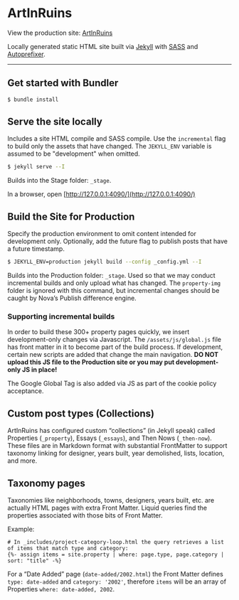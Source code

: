 ArtInRuins
==========

View the production site: [ArtInRuins](//artinruins.com)

Locally generated static HTML site built via [Jekyll](//jekyllrb.com/) with
[SASS](//sass-lang.com/) and [Autoprefixer](//github.com/vwochnik/jekyll-autoprefixer).

***

## Get started with Bundler

```bash
$ bundle install
```

## Serve the site locally

Includes a site HTML compile and SASS compile. Use the `incremental` flag to build
only the assets that have changed. The `JEKYLL_ENV` variable is assumed to be
"development" when omitted.

```bash
$ jekyll serve --I
```

Builds into the Stage folder: `_stage`.

In a browser, open [http://127.0.0.1:4090/](http://127.0.0.1:4090/)


## Build the Site for Production

Specify the production environment to omit content intended for development only.
Optionally, add the future flag to publish posts that have a future timestamp.

```bash
$ JEKYLL_ENV=production jekyll build --config _config.yml --I
```

Builds into the Production folder: `_stage`. Used so that we may conduct incremental
builds and only upload what has changed. The `property-img` folder is ignored with this command,
but incremental changes should be caught by Nova’s Publish difference engine.

### Supporting incremental builds

In order to build these 300+ property pages quickly, we insert development-only changes
via Javascript. The `/assets/js/global.js` file has front matter in it to become part
of the build process. If development, certain new scripts are added that change the
main navigation. **DO NOT upload this JS file to the Production site or you may put
development-only JS in place!**

The Google Global Tag is also added via JS as part of the cookie policy acceptance.


## Custom post types (Collections)

ArtInRuins has configured custom “collections” (in Jekyll speak) called Properties (`_property`), 
Essays (`_essays`), and Then Nows (`_then-now`). These files are in Markdown format with substantial
FrontMatter to support taxonomy linking for designer, years built, year demolished, lists, location,
and more.


## Taxonomy pages

Taxonomies like neighborhoods, towns, designers, years built, etc. are actually HTML pages with extra 
Front Matter. Liquid queries find the properties associated with those bits of Front Matter.

Example:
```
# In _includes/project-category-loop.html the query retrieves a list of items that match type and category:
{%- assign items = site.property | where: page.type, page.category | sort: "title" -%}
```

For a “Date Added” page (`date-added/2002.html`) the Front Matter defines `type: date-added` and `category: '2002'`, 
therefore `items` will be an array of Properties `where: date-added, 2002`.
